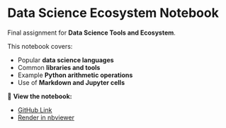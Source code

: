 # Data Science Ecosystem Notebook  

Final assignment for **Data Science Tools and Ecosystem**.  

This notebook covers:  
- Popular **data science languages**  
- Common **libraries and tools**  
- Example **Python arithmetic operations**  
- Use of **Markdown and Jupyter cells**  

📄 **View the notebook:**  
- [GitHub Link](DataScienceEcosystem.ipynb)  
- [Render in nbviewer](https://nbviewer.org/github/LSofiaSolis/DataScienceEcosystem/blob/main/DataScienceEcosystem.ipynb)  
